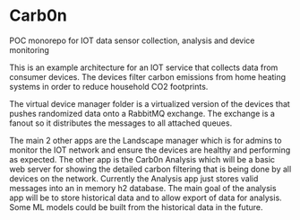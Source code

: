# Carb0n
POC monorepo for IOT data sensor collection, analysis and device monitoring

This is an example architecture for an IOT service that collects data from consumer devices. The devices filter carbon emissions from home heating systems in 
order to reduce household CO2 footprints.

The virtual device manager folder is a virtualized version of the devices that pushes randomized data onto a RabbitMQ exchange. The exchange is a fanout
so it distributes the messages to all attached queues.

The main 2 other apps are the Landscape manager which is for admins to monitor the IOT network and ensure the devices are healthy and performing as expected. The other
app is the Carb0n Analysis which will be a basic web server for showing the detailed carbon filtering that is being done by all devices on the network. Currently 
the Analysis app just stores valid messages into an in memory h2 database. The main goal of the analysis app will be to store historical data and to allow export
of data for analysis. Some ML models could be built from the historical data in the future.

